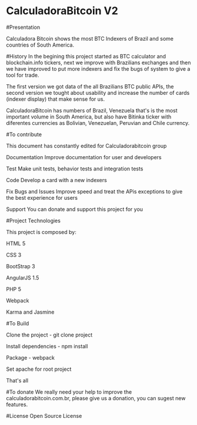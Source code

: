 # CalculadoraBitcoin V2
#Presentation

 Calculadora Bitcoin shows the most BTC Indexers of Brazil and some countries of South America. 

#History 
 In the begining this project started as BTC calculator and  blockchain.info tickers, next we improve with Brazilians exchanges and then we have improved to put more indexers and fix the bugs of system to give a tool for trade.
 
 The first version we got data of the all Brazilians BTC public APIs, the second version we tought about usability and increase the number of cards (indexer display) that make sense for us. 
 
 CalculadoraBitcoin has numbers of Brazil, Venezuela that's is the most important volume in South America, but also have Bitinka ticker with diferentes currencies as Bolivian, Venezuelan, Peruvian and Chile currency. 

#To contribute

This document has constantly edited for Calculadorabitcoin group

Documentation 
Improve documentation for user and developers

Test
Make unit tests, behavior tests and integration tests

Code
Develop a card with a new indexers

Fix Bugs and Issues 
Improve speed and treat the APis exceptions to give the best experience for users

Support
You can donate and support this project for you

#Project Technologies

This project is composed by:

HTML 5 

CSS 3

BootStrap 3

AngularJS 1.5

PHP 5

Webpack

Karma and Jasmine

#To Build

Clone the project -  git clone project 

Install dependencies - npm install

Package - webpack

Set apache for root project 

That's all

#To donate
We really need your help to improve the calculadorabitcoin.com.br, please give us a donation, you can sugest new features.

#License
Open Source License
